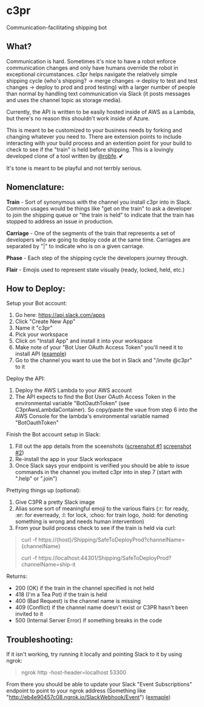 # c3pr
Communication-facilitating shipping bot

## What?
Communication is hard.  Sometimes it's nice to have a robot enforce communication changes and only have humans override the robot in exceptional circumstances.  c3pr helps navigate the relatively simple shipping cycle (who's shipping? -> merge changes -> deploy to test and test changes -> deploy to prod and prod testing) with a larger number of people than normal by handling text communication via Slack (it posts messages and uses the channel topic as storage media).

Currently, the API is written to be easily hosted inside of AWS as a Lambda, but there's no reason this shouldn't work inside of Azure. 

This is meant to be customized to your business needs by forking and changing whatever you need to.  There are extension points to include interacting with your build process and an extention point for your build to check to see if the "train" is held before shipping.  This is a lovingly developed clone of a tool written by [@robfe](https://github.com/robfe). 💕

It's tone is meant to be playful and not terrbly serious.

## Nomenclature:
__Train__ - Sort of synonymous with the channel you install c3pr into in Slack.  Common usages would be things like "get on the train" to ask a developer to join the shipping queue or "the train is held" to indicate that the train has stopped to address an issue in production.

__Carriage__ - One of the segments of the train that represents a set of developers who are going to deploy code at the same time.  Carriages are separated by "|" to indicate who is on a given carriage.

__Phase__ - Each step of the shipping cycle the developers journey through.

__Flair__ - Emojis used to represent state visually (ready, locked, held, etc.)

## How to Deploy:
Setup your Bot account:
1.  Go here: https://api.slack.com/apps
1.  Click "Create New App"
1.  Name it "c3pr"
1.  Pick your workspace
1.  Click on "Install App" and install it into your workspace
1.  Make note of your "Bot User OAuth Access Token" you'll need it to install API ([example](https://github.com/drewdelano/c3pr/blob/master/images/bot%20oauth%20token.png))
1.  Go to the channel you want to use the bot in Slack and "/invite @c3pr" to it

Deploy the API:
1.  Deploy the AWS Lambda to your AWS account
1.  The API expects to find the Bot User OAuth Access Token in the environmental variable "BotOauthToken" (see C3prAwsLambdaContainer).
    So copy/paste the vaue from step 6 into the AWS Console for the lambda's environmental variable named "BotOauthToken"


Finish the Bot account setup in Slack:
1. Fill out the app details from the sceenshots ([screenshot #1](https://github.com/drewdelano/c3pr/blob/master/images/bot%20token%20scopes.png) [screenshot #2](https://github.com/drewdelano/c3pr/blob/master/images/event%20subscripions.png))
1. Re-install the app in your Slack workspace
1. Once Slack says your endpoint is verified you should be able to issue commands in the channel you invited c3pr into in step 7 
    (start with ".help" or ".join")

Prettying things up (optional):
1. Give C3PR a pretty Slack image
1. Alias some sort of meaningful emoji to the various flairs (:r: for ready, :er: for everready, :l: for lock, :choo: for train logo, :hold: for denoting something is wrong and needs human intervention)
1. From your build process check to see if the train is held via curl:

>    curl -f https://{host}/Shipping/SafeToDeployProd?channelName={channelName}
>
>    curl -f https://localhost:44301/Shipping/SafeToDeployProd?channelName=ship-it

Returns:
* 200 (OK) if the train in the channel specified is not held 
* 418 (I'm a Tea Pot) if the train is held
* 400 (Bad Request) is the channel name is missing
* 409 (Conflict) if the channel name doesn't exist or C3PR hasn't been invited to it
* 500 (Internal Server Error) if something breaks in the code

## Troubleshooting:
If it isn't working, try running it locally and pointing Slack to it by using ngrok:

> ngrok http -host-header=localhost 53300

From there you should be able to update your Slack "Event Subscriptions" endpoint to point to your ngrok address
(Something like "http://eb4e90457c08.ngrok.io/SlackWebhook/Event") ([exmaple](https://github.com/drewdelano/c3pr/blob/master/images/troubleshooting.png))
